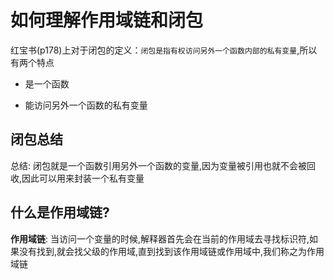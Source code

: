 # 如何理解作用域链和闭包

红宝书(p178)上对于闭包的定义：`闭包是指有权访问另外一个函数内部的私有变量`,所以有两个特点

* 是一个函数

* 能访问另外一个函数的私有变量

## 闭包总结

总结: 闭包就是一个函数引用另外一个函数的变量,因为变量被引用也就不会被回收,因此可以用来封装一个私有变量

## 什么是作用域链?

**作用域链**: 当访问一个变量的时候,解释器首先会在当前的作用域去寻找标识符,如果没有找到,就会找父级的作用域,直到找到该作用域链或作用域中,我们称之为作用域链

